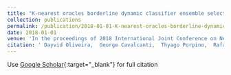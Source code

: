 ```yaml
---
title: "K-nearest oracles borderline dynamic classifier ensemble selection"
collection: publications
permalink: /publication/2018-01-01-K-nearest-oracles-borderline-dynamic-classifier-ensemble-selection
date: 2018-01-01
venue: 'In the proceedings of 2018 International Joint Conference on Neural Networks (IJCNN)'
citation: ' Dayvid Oliveira,  George Cavalcanti,  Thyago Porpino,  Rafael Cruz,  Robert Sabourin, &quot;K-nearest oracles borderline dynamic classifier ensemble selection.&quot; In the proceedings of 2018 International Joint Conference on Neural Networks (IJCNN), 2018.'
---
```

Use [Google Scholar](https://scholar.google.com/scholar?q=K+nearest+oracles+borderline+dynamic+classifier+ensemble+selection){:target="_blank"} for full citation